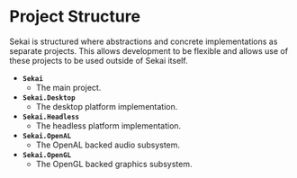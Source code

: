 # Project Structure

Sekai is structured where abstractions and concrete implementations as separate projects. This allows development to be flexible and allows use of these projects to be used outside of Sekai itself.

- **`Sekai`**
    - The main project.
- **`Sekai.Desktop`**
    - The desktop platform implementation.
- **`Sekai.Headless`**
    - The headless platform implementation.
- **`Sekai.OpenAL`**
    - The OpenAL backed audio subsystem.
- **`Sekai.OpenGL`**
    - The OpenGL backed graphics subsystem.